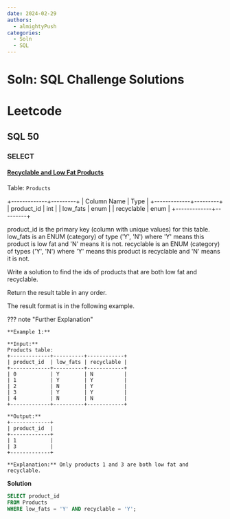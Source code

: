 ```yaml
---
date: 2024-02-29
authors:
  - almightyPush
categories:
  - Soln
  - SQL
---
```


# Soln: SQL Challenge Solutions

<!-- more -->

# Leetcode

## SQL 50

### SELECT 

#### [Recyclable and Low Fat Products](https://leetcode.com/problems/recyclable-and-low-fat-products/description/?envType=study-plan-v2&envId=top-sql-50)

Table: `Products`

+-------------+---------+
| Column Name | Type    |
+-------------+---------+
| product_id  | int     |
| low_fats    | enum    |
| recyclable  | enum    |
+-------------+---------+

product_id is the primary key (column with unique values) for this table.
low_fats is an ENUM (category) of type ('Y', 'N') where 'Y' means this product is low fat and 'N' means it is not.
recyclable is an ENUM (category) of types ('Y', 'N') where 'Y' means this product is recyclable and 'N' means it is not.
 

Write a solution to find the ids of products that are both low fat and recyclable.

Return the result table in any order.

The result format is in the following example.

??? note "Further Explanation"

    **Example 1:**

    **Input:**
    Products table:
    +-------------+----------+------------+
    | product_id  | low_fats | recyclable |
    +-------------+----------+------------+
    | 0           | Y        | N          |
    | 1           | Y        | Y          |
    | 2           | N        | Y          |
    | 3           | Y        | Y          |
    | 4           | N        | N          |
    +-------------+----------+------------+

    **Output:**
    +-------------+
    | product_id  |
    +-------------+
    | 1           |
    | 3           |
    +-------------+

    **Explanation:** Only products 1 and 3 are both low fat and recyclable.

**Solution**

```sql
SELECT product_id
FROM Products
WHERE low_fats = 'Y' AND recyclable = 'Y';
```
